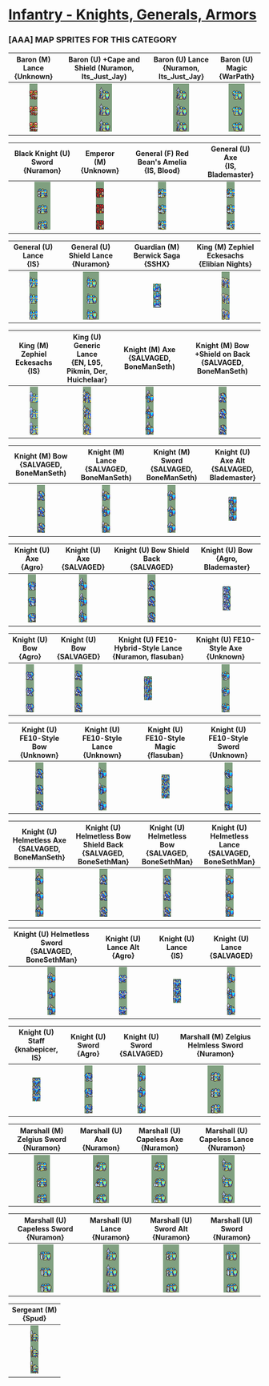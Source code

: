 # [Infantry - Knights, Generals, Armors](../)

### [AAA] MAP SPRITES FOR THIS CATEGORY


|Baron (M) Lance <br> {Unknown}|Baron (U) +Cape and Shield (Nuramon, Its_Just_Jay) <br> |Baron (U) Lance <br> {Nuramon, Its_Just_Jay}|Baron (U) Magic <br> {WarPath}|
| :---: | :---: | :---: | :---: |
|<img alt="Baron (M) Lance {Unknown}-stand" src="Baron (M) Lance {Unknown}-stand.png" />|<img alt="Baron (U) +Cape and Shield (Nuramon, Its_Just_Jay)-stand" src="Baron (U) +Cape and Shield (Nuramon, Its_Just_Jay)-stand.png" />|<img alt="Baron (U) Lance {Nuramon, Its_Just_Jay}-stand" src="Baron (U) Lance {Nuramon, Its_Just_Jay}-stand.png" />|<img alt="Baron (U) Magic {WarPath}-stand" src="Baron (U) Magic {WarPath}-stand.png" />|


|Black Knight (U) Sword <br> {Nuramon}|Emperor (M) <br> {Unknown}|General (F) Red Bean's Amelia <br> {IS, Blood}|General (U) Axe <br> {IS, Blademaster}|
| :---: | :---: | :---: | :---: |
|<img alt="Black Knight (U) Sword {Nuramon}-stand" src="Black Knight (U) Sword {Nuramon}-stand.png" />|<img alt="Emperor (M) {Unknown}-stand" src="Emperor (M) {Unknown}-stand.png" />|<img alt="General (F) Red Bean's Amelia {IS, Blood}-stand" src="General (F) Red Bean's Amelia {IS, Blood}-stand.png" />|<img alt="General (U) Axe {IS, Blademaster}-stand" src="General (U) Axe {IS, Blademaster}-stand.png" />|


|General (U) Lance <br> {IS}|General (U) Shield Lance <br> {Nuramon}|Guardian (M) Berwick Saga <br> {SSHX}|King (M) Zephiel Eckesachs <br> {Elibian Nights}|
| :---: | :---: | :---: | :---: |
|<img alt="General (U) Lance {IS}-stand" src="General (U) Lance {IS}-stand.png" />|<img alt="General (U) Shield Lance {Nuramon}-stand" src="General (U) Shield Lance {Nuramon}-stand.png" />|<img alt="Guardian (M) Berwick Saga {SSHX}-stand" src="Guardian (M) Berwick Saga {SSHX}-stand.png" />|<img alt="King (M) Zephiel Eckesachs {Elibian Nights}-stand" src="King (M) Zephiel Eckesachs {Elibian Nights}-stand.png" />|


|King (M) Zephiel Eckesachs <br> {IS}|King (U) Generic Lance <br> {EN, L95, Pikmin, Der, Huichelaar}|Knight (M) Axe {SALVAGED, BoneManSeth) <br> |Knight (M) Bow +Shield on Back {SALVAGED, BoneManSeth) <br> |
| :---: | :---: | :---: | :---: |
|<img alt="King (M) Zephiel Eckesachs {IS}-stand" src="King (M) Zephiel Eckesachs {IS}-stand.png" />|<img alt="King (U) Generic Lance {EN, L95, Pikmin, Der, Huichelaar}-stand" src="King (U) Generic Lance {EN, L95, Pikmin, Der, Huichelaar}-stand.png" />|<img alt="Knight (M) Axe {SALVAGED, BoneManSeth)-stand" src="Knight (M) Axe {SALVAGED, BoneManSeth)-stand.png" />|<img alt="Knight (M) Bow +Shield on Back {SALVAGED, BoneManSeth)-stand" src="Knight (M) Bow +Shield on Back {SALVAGED, BoneManSeth)-stand.png" />|


|Knight (M) Bow {SALVAGED, BoneManSeth) <br> |Knight (M) Lance {SALVAGED, BoneManSeth) <br> |Knight (M) Sword {SALVAGED, BoneManSeth) <br> |Knight (U) Axe Alt <br> {SALVAGED, Blademaster}|
| :---: | :---: | :---: | :---: |
|<img alt="Knight (M) Bow {SALVAGED, BoneManSeth)-stand" src="Knight (M) Bow {SALVAGED, BoneManSeth)-stand.png" />|<img alt="Knight (M) Lance {SALVAGED, BoneManSeth)-stand" src="Knight (M) Lance {SALVAGED, BoneManSeth)-stand.png" />|<img alt="Knight (M) Sword {SALVAGED, BoneManSeth)-stand" src="Knight (M) Sword {SALVAGED, BoneManSeth)-stand.png" />|<img alt="Knight (U) Axe Alt {SALVAGED, Blademaster}-stand" src="Knight (U) Axe Alt {SALVAGED, Blademaster}-stand.png" />|


|Knight (U) Axe <br> {Agro}|Knight (U) Axe <br> {SALVAGED}|Knight (U) Bow Shield Back <br> {SALVAGED}|Knight (U) Bow <br> {Agro, Blademaster}|
| :---: | :---: | :---: | :---: |
|<img alt="Knight (U) Axe {Agro}-stand" src="Knight (U) Axe {Agro}-stand.png" />|<img alt="Knight (U) Axe {SALVAGED}-stand" src="Knight (U) Axe {SALVAGED}-stand.png" />|<img alt="Knight (U) Bow Shield Back {SALVAGED}-stand" src="Knight (U) Bow Shield Back {SALVAGED}-stand.png" />|<img alt="Knight (U) Bow {Agro, Blademaster}-stand" src="Knight (U) Bow {Agro, Blademaster}-stand.png" />|


|Knight (U) Bow <br> {Agro}|Knight (U) Bow <br> {SALVAGED}|Knight (U) FE10-Hybrid-Style Lance <br> {Nuramon, flasuban}|Knight (U) FE10-Style Axe <br> {Unknown}|
| :---: | :---: | :---: | :---: |
|<img alt="Knight (U) Bow {Agro}-stand" src="Knight (U) Bow {Agro}-stand.png" />|<img alt="Knight (U) Bow {SALVAGED}-stand" src="Knight (U) Bow {SALVAGED}-stand.png" />|<img alt="Knight (U) FE10-Hybrid-Style Lance {Nuramon, flasuban}-stand" src="Knight (U) FE10-Hybrid-Style Lance {Nuramon, flasuban}-stand.png" />|<img alt="Knight (U) FE10-Style Axe {Unknown}-stand" src="Knight (U) FE10-Style Axe {Unknown}-stand.png" />|


|Knight (U) FE10-Style Bow <br> {Unknown}|Knight (U) FE10-Style Lance <br> {Unknown}|Knight (U) FE10-Style Magic <br> {flasuban}|Knight (U) FE10-Style Sword <br> {Unknown}|
| :---: | :---: | :---: | :---: |
|<img alt="Knight (U) FE10-Style Bow {Unknown}-stand" src="Knight (U) FE10-Style Bow {Unknown}-stand.png" />|<img alt="Knight (U) FE10-Style Lance {Unknown}-stand" src="Knight (U) FE10-Style Lance {Unknown}-stand.png" />|<img alt="Knight (U) FE10-Style Magic {flasuban}-stand" src="Knight (U) FE10-Style Magic {flasuban}-stand.png" />|<img alt="Knight (U) FE10-Style Sword {Unknown}-stand" src="Knight (U) FE10-Style Sword {Unknown}-stand.png" />|


|Knight (U) Helmetless Axe <br> {SALVAGED, BoneManSeth}|Knight (U) Helmetless Bow Shield Back <br> {SALVAGED, BoneSethMan}|Knight (U) Helmetless Bow <br> {SALVAGED, BoneSethMan}|Knight (U) Helmetless Lance <br> {SALVAGED, BoneSethMan}|
| :---: | :---: | :---: | :---: |
|<img alt="Knight (U) Helmetless Axe {SALVAGED, BoneManSeth}-stand" src="Knight (U) Helmetless Axe {SALVAGED, BoneManSeth}-stand.png" />|<img alt="Knight (U) Helmetless Bow Shield Back {SALVAGED, BoneSethMan}-stand" src="Knight (U) Helmetless Bow Shield Back {SALVAGED, BoneSethMan}-stand.png" />|<img alt="Knight (U) Helmetless Bow {SALVAGED, BoneSethMan}-stand" src="Knight (U) Helmetless Bow {SALVAGED, BoneSethMan}-stand.png" />|<img alt="Knight (U) Helmetless Lance {SALVAGED, BoneSethMan}-stand" src="Knight (U) Helmetless Lance {SALVAGED, BoneSethMan}-stand.png" />|


|Knight (U) Helmetless Sword <br> {SALVAGED, BoneSethMan}|Knight (U) Lance Alt <br> {Agro}|Knight (U) Lance <br> {IS}|Knight (U) Lance <br> {SALVAGED}|
| :---: | :---: | :---: | :---: |
|<img alt="Knight (U) Helmetless Sword {SALVAGED, BoneSethMan}-stand" src="Knight (U) Helmetless Sword {SALVAGED, BoneSethMan}-stand.png" />|<img alt="Knight (U) Lance Alt {Agro}-stand" src="Knight (U) Lance Alt {Agro}-stand.png" />|<img alt="Knight (U) Lance {IS}-stand" src="Knight (U) Lance {IS}-stand.png" />|<img alt="Knight (U) Lance {SALVAGED}-stand" src="Knight (U) Lance {SALVAGED}-stand.png" />|


|Knight (U) Staff <br> {knabepicer, IS}|Knight (U) Sword <br> {Agro}|Knight (U) Sword <br> {SALVAGED}|Marshall (M) Zelgius Helmless Sword <br> {Nuramon}|
| :---: | :---: | :---: | :---: |
|<img alt="Knight (U) Staff {knabepicer, IS}-stand" src="Knight (U) Staff {knabepicer, IS}-stand.png" />|<img alt="Knight (U) Sword {Agro}-stand" src="Knight (U) Sword {Agro}-stand.png" />|<img alt="Knight (U) Sword {SALVAGED}-stand" src="Knight (U) Sword {SALVAGED}-stand.png" />|<img alt="Marshall (M) Zelgius Helmless Sword {Nuramon}-stand" src="Marshall (M) Zelgius Helmless Sword {Nuramon}-stand.png" />|


|Marshall (M) Zelgius Sword <br> {Nuramon}|Marshall (U) Axe <br> {Nuramon}|Marshall (U) Capeless Axe <br> {Nuramon}|Marshall (U) Capeless Lance <br> {Nuramon}|
| :---: | :---: | :---: | :---: |
|<img alt="Marshall (M) Zelgius Sword {Nuramon}-stand" src="Marshall (M) Zelgius Sword {Nuramon}-stand.png" />|<img alt="Marshall (U) Axe {Nuramon}-stand" src="Marshall (U) Axe {Nuramon}-stand.png" />|<img alt="Marshall (U) Capeless Axe {Nuramon}-stand" src="Marshall (U) Capeless Axe {Nuramon}-stand.png" />|<img alt="Marshall (U) Capeless Lance {Nuramon}-stand" src="Marshall (U) Capeless Lance {Nuramon}-stand.png" />|


|Marshall (U) Capeless Sword <br> {Nuramon}|Marshall (U) Lance <br> {Nuramon}|Marshall (U) Sword Alt <br> {Nuramon}|Marshall (U) Sword <br> {Nuramon}|
| :---: | :---: | :---: | :---: |
|<img alt="Marshall (U) Capeless Sword {Nuramon}-stand" src="Marshall (U) Capeless Sword {Nuramon}-stand.png" />|<img alt="Marshall (U) Lance {Nuramon}-stand" src="Marshall (U) Lance {Nuramon}-stand.png" />|<img alt="Marshall (U) Sword Alt {Nuramon}-stand" src="Marshall (U) Sword Alt {Nuramon}-stand.png" />|<img alt="Marshall (U) Sword {Nuramon}-stand" src="Marshall (U) Sword {Nuramon}-stand.png" />|


|Sergeant (M) <br> {Spud}|
| :---: |
|<img alt="Sergeant (M) {Spud}-stand" src="Sergeant (M) {Spud}-stand.png" />|


